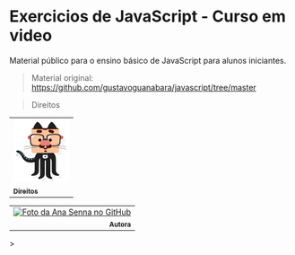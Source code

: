 # Exercicios de JavaScript - Curso em video

Material público para o ensino básico de JavaScript para alunos iniciantes. 
> Material original: https://github.com/gustavoguanabara/javascript/tree/master

> Direitos
<table>
  <tr>
    <td align="left">
      <a href="https://github.com/gustavoguanabara">
        <img src="img/mascote.png" width="100px;" alt="Mascote Gustavo Guanabara"/><br>
        <sub>
          <b>Direitos</b>
        </sub>
      </a>
    </td>
  </tr>
</table>
<table>
  <tr>
    <td align="right">
      <a href="https://github.com/Anasenna01">
        <img src="https://github.com/Anasenna01/Portfolio/assets/109535627/e7d9318f-2280-4317-94e7-ce4dd922e76e" width="100px;" alt="Foto da Ana Senna no GitHub"/><br>
        <sub>
          <b>Autora</b>
        </sub>
      </a>
    </td>
  </tr>
</table>>

